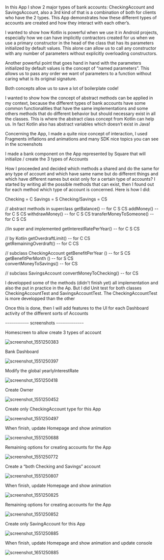 In this App I show 2 major types of bank accounts: CheckingAccount and SavingsAccount, also a 3rd kind of that is a combination of both for clients who have the 2 types. This App demonstrates how these different types of accounts are created and how they interact with each other’s.

I wanted to show how Kotlin is powerful when we use it in Android projects, especially how we can have implicitly contractors created for us when we use a primary constructor in the head of the class that has its parameters initialized by default values. This alone can allow us to call any constructor with any number of parameters without explicitly overloading constructors.

Another powerful point that goes hand in hand with the parameters initialized by default values is the concept of “named parameters”. This allows us to pass any order we want of parameters to a function without caring what is its original signature.

Both concepts allow us to save a lot of boilerplate code!

I wanted to show how the concept of abstract methods can be applied in my context, because the different types of bank accounts have some common functionalities that have the same implementations and some others methods that do different behavior but should necessary exist in all the classes. This is where the abstract class concept from Kotlin can help us. In fact Kotlin also has abstract variables which doesn’t exist in Java!

Concerning the App, I made a quite nice concept of interaction, I used Fragments inflations and animations and many SDK nice topics you can see in the screenshots

I made a bank component on the App represented by Square that will initialize / create the 3 types of Accounts


How I proceeded and decided which methods a shared and do the same for any type of account and which have same name but do different things and which have different names but exist only for a certain type of accounts? I started by writing all the possible methods that can exist, then I found out for each method which type of account is concerned. Here is how I did:

Checking = C
Savings = S
Checking/Savings = CS


// abstract methods in superclass
getBalance()  -- for C  S  CS
addMoney()  -- for C  S  CS
withdrawMoney()  -- for C  S  CS
transferMoneyToSomeone()  -- for C  S  CS

//in super and implemented
getInterestRatePerYear()   -- for   C S  CS

// by Kotlin
getOverdraftLimit()  -- for C  CS       
getRemainingOverdraft()  -- for C  CS   

// subclass CheckingAccount
getBenefitPerYear ()   -- for S  CS     
getBenefitPerMonth ()   -- for S  CS   
convertMoneyToSavings()   -- for CS

// subclass SavingsAccount
convertMoneyToChecking()  -- for CS

I developped some of the methods (didn't finish yet)  all implementation and also the put in practice in the Ap. But I did Unit test for both classes CheckingAccountTest and SavingsAccountTest. The CheckingAccountTest is more developped than the other

Once this is done, then I will add features to the UI for each Dashboard activity of the different sorts of Accounts

------------ screenshots --------------

Homescreen to allow create 3 types of account

![screenshot_1551250383](https://user-images.githubusercontent.com/20923486/53471874-63fb4e80-3a66-11e9-903a-a08ab83742b9.png)


Bank Dashboard

![screenshot_1551250397](https://user-images.githubusercontent.com/20923486/53471938-a1f87280-3a66-11e9-85f8-66d8616e80f0.png)


Modify the global yearlyInterestRate

![screenshot_1551250418](https://user-images.githubusercontent.com/20923486/53471976-be94aa80-3a66-11e9-983c-c790e7c42228.png)


Create Owner

![screenshot_1551250452](https://user-images.githubusercontent.com/20923486/53472010-d79d5b80-3a66-11e9-95ba-61d78bcd36fb.png)


Create only CheckingAccount type for this App

![screenshot_1551250497](https://user-images.githubusercontent.com/20923486/53472056-edab1c00-3a66-11e9-8d77-a1e26c95f4b2.png)


When finish, update Homepage and show animation

![screenshot_1551250688](https://user-images.githubusercontent.com/20923486/53472095-04ea0980-3a67-11e9-81a7-c2983b07e60a.png)


Remaining options for creating accounts for the App

![screenshot_1551250772](https://user-images.githubusercontent.com/20923486/53472132-1b906080-3a67-11e9-93a7-a270cc1bbe85.png)


Create a “both Checking and Savings” account

![screenshot_1551250807](https://user-images.githubusercontent.com/20923486/53472157-32cf4e00-3a67-11e9-9a68-5301fd718014.png)


When finish, update Homepage and show animation

![screenshot_1551250825](https://user-images.githubusercontent.com/20923486/53472202-4975a500-3a67-11e9-86cc-9a53619c0816.png)


Remaining options for creating accounts for the App

![screenshot_1551250852](https://user-images.githubusercontent.com/20923486/53472223-5db9a200-3a67-11e9-9a40-7d9645d60fc2.png)


Create only SavingAccount for this App

![screenshot_1551250885](https://user-images.githubusercontent.com/20923486/53472270-7924ad00-3a67-11e9-9149-6107573824ce.png)


When finish, update Homepage and show animation and update console


![screenshot_1651250885]( https://user-images.githubusercontent.com/20923486/53473423-a2930800-3a6a-11e9-9490-3726fa57d89f.png) 


